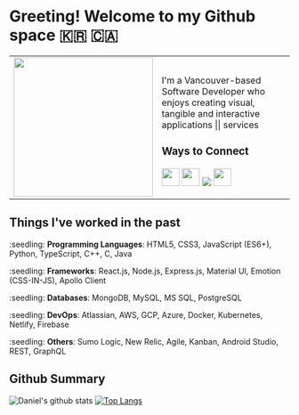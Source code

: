 # Greeting! Welcome to my Github space 🇰🇷 🇨🇦

<table style="border-collapse: collapse;">
<tr style="border: none;">
  <td style="border: none;"><img src="https://media.tenor.com/images/acc4116372dcc4b342cb1a00ae657151/tenor.gif" width= "250"/></td>
  <td style="border: none;">
      <p>I'm a Vancouver-based Software Developer who enjoys creating visual, tangible and interactive applications || services </p>
    
<h3> Ways to Connect </h3>
<a href="https://www.linkedin.com/in/dlee0528/" target="_blank"><img src="https://danlee0528.github.io/icons/linkedin.png" width="32px"></a>
<a href="https://www.instagram.com/danlee0528/" target="_blank"><img src="https://danlee0528.github.io/icons/instagram.png" width="32px"/></a>
<a href="https://www.youtube.com/channel/UCwqWNzINlWxwfNCPAU86_Fg?view_as=subscriber" target="_blank"><img src="https://cdn2.iconfinder.com/data/icons/social-media-2285/512/1_Youtube_colored_svg-32.png"></a>
<a href="https://dev.to/danlee0528" target="_blank"> <img src= "https://cdn3.iconfinder.com/data/icons/logos-and-brands-adobe/512/84_Dev-512.png" width = "32px"></a>

  </td>
</tr>
</table>

## Things I've worked in the past
<p>:seedling: <b>Programming Languages</b>: HTML5, CSS3, JavaScript (ES6+), Python, TypeScript, C++, C, Java </p>
<p>:seedling: <b>Frameworks</b>: React.js, Node.js, Express.js, Material UI, Emotion (CSS-IN-JS), Apollo Client </p>
<p>:seedling: <b>Databases</b>: MongoDB, MySQL, MS SQL, PostgreSQL </p>
<p>:seedling: <b>DevOps</b>: Atlassian, AWS, GCP, Azure, Docker, Kubernetes, Netlify, Firebase </p>
<p>:seedling: <b>Others</b>: Sumo Logic, New Relic, Agile, Kanban, Android Studio, REST, GraphQL </p>


## Github Summary
![Daniel's github stats](https://github-readme-stats.vercel.app/api?username=danlee0528&show_icons=true&theme=radical)
[![Top Langs](https://github-readme-stats.vercel.app/api/top-langs/?username=danlee0528&layout=compact&langs_count=8&theme=radical)](https://github.com/anuraghazra/github-readme-stats)
